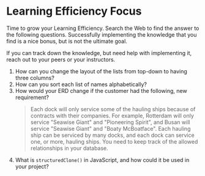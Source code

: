 # Learning Efficiency Focus

Time to grow your Learning Efficiency. Search the Web to find the answer to the following questions. Successfully implementing the knowledge that you find is a nice bonus, but is not the ultimate goal.

If you can track down the knowledge, but need help with implementing it, reach out to your peers or your instructors.

1. How can you change the layout of the lists from top-down to having three columns?
2. How can you sort each list of names alphabetically?
3. How would your ERD change if the customer had the following, new requirement?
    > Each dock will only service some of the hauling ships because of contracts with their companies. For example, Rotterdam will only service "Seawise Giant" and "Pioneering Spirit", and Busan will service "Seawise Giant" and "Boaty McBoatface". Each hauling ship can be serviced by many docks, and each dock can service one, or more, hauling ships. You need to keep track of the allowed relationships in your database.
4. What is `structuredClone()` in JavaScript, and how could it be used in your project?
